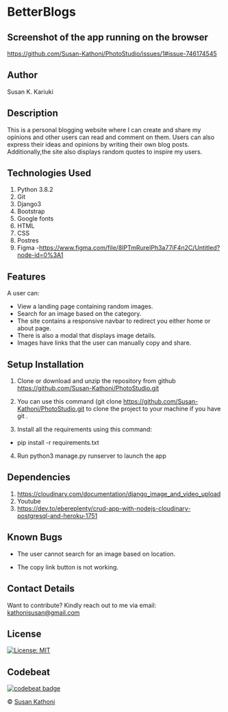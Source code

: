# BetterBlogs

## Screenshot of the app running on the browser
https://github.com/Susan-Kathoni/PhotoStudio/issues/1#issue-746174545


## Author

Susan K. Kariuki

## Description

This is a personal blogging website where I can create and share my opinions and other users can read and comment on them. Users can also express their ideas and opinions by writing their own blog posts. Additionally,the site also displays random quotes to inspire my users. 

## Technologies Used

1. Python 3.8.2
2. Git
3. Django3
4. Bootstrap
5. Google fonts
6. HTML
7. CSS
8. Postres
9. Figma -https://www.figma.com/file/8IPTmRureIPh3a77iF4n2C/Untitled?node-id=0%3A1

## Features

A user can:

- View a landing page containing random images.
- Search for an image based on the category.
- The site contains a responsive navbar to redirect you either home or about page.
- There is also a modal that displays image details.
- Images have links that the user can manually copy and share.


## Setup Installation

1. Clone or download and unzip the repository from github https://github.com/Susan-Kathoni/PhotoStudio.git

2. You can use this command (git clone https://github.com/Susan-Kathoni/PhotoStudio.git to clone the project to your machine if you have git .

3. Install all the requirements using this command:
- pip install -r requirements.txt
4. Run python3 manage.py runserver to launch the app

## Dependencies

1. https://cloudinary.com/documentation/django_image_and_video_upload
2. Youtube
3. https://dev.to/ebereplenty/crud-app-with-nodejs-cloudinary-postgresql-and-heroku-1751

## Known Bugs

- The user cannot search for an image based on location.

- The copy link button is not working.

## Contact Details

Want to contribute?
Kindly reach out to me via email: kathonisusan@gmail.com

## License

[![License: MIT](https://img.shields.io/badge/License-MIT-yellow.svg)](https://github.com/Susan-Kathoni/PhotoStudio/blob/master/LICENSE)

## Codebeat

[![codebeat badge](https://codebeat.co/badges/7bbb17b5-2cde-4108-aac0-eefcd439cf9f)](https://codebeat.co/projects/github-com-susan-kathoni-betterblogs-master)

© [Susan Kathoni](https://github.com/Susan-Kathoni)